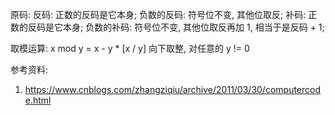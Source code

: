 原码:
反码: 正数的反码是它本身; 负数的反码: 符号位不变, 其他位取反;
补码: 正数的反码是它本身; 负数的补码: 符号位不变, 其他位取反再加 1, 相当于是反码 + 1;

取模运算: x mod y = x - y * [x / y] 向下取整, 对任意的 y != 0




参考资料:
1. https://www.cnblogs.com/zhangziqiu/archive/2011/03/30/computercode.html
